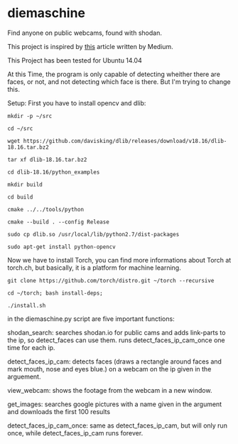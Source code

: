 # diemaschine
Find anyone on public webcams, found with shodan. 

This project is inspired by [this](https://medium.com/@ageitgey/machine-learning-is-fun-part-4-modern-face-recognition-with-deep-learning-c3cffc121d78#.lvd4mq590 "test") article written by Medium.

This Project has been tested for Ubuntu 14.04


At this Time, the program is only capable of detecting wheither there are faces, or not, and not detecting which face is there. But I'm trying to change this.


Setup:
First you have to install opencv and dlib: 
    
`mkdir -p ~/src`

`cd ~/src`

`wget https://github.com/davisking/dlib/releases/download/v18.16/dlib-18.16.tar.bz2`

`tar xf dlib-18.16.tar.bz2`

`cd dlib-18.16/python_examples`  

`mkdir build` 

`cd build` 

`cmake ../../tools/python`  

`cmake --build . --config Release`  

`sudo cp dlib.so /usr/local/lib/python2.7/dist-packages`

`sudo apt-get install python-opencv`

Now we have to install Torch, you can find more informations about Torch at torch.ch, but basically, it is a platform for machine learning.

`git clone https://github.com/torch/distro.git ~/torch --recursive`

`cd ~/torch; bash install-deps;`

`./install.sh`


in the diemaschine.py script are five important functions:

shodan_search: searches shodan.io for public cams and adds link-parts to the ip, so detect_faces can use them. runs detect_faces_ip_cam_once one time for each ip.

detect_faces_ip_cam: detects faces (draws a rectangle around faces and mark mouth, nose and eyes blue.) on a webcam on the ip given in the arguement.

view_webcam: shows the footage from the webcam in a new window.

get_images: searches google pictures with a name given in the argument and downloads the first 100 results

detect_faces_ip_cam_once: same as detect_faces_ip_cam, but will only run once, while detect_faces_ip_cam runs forever.
